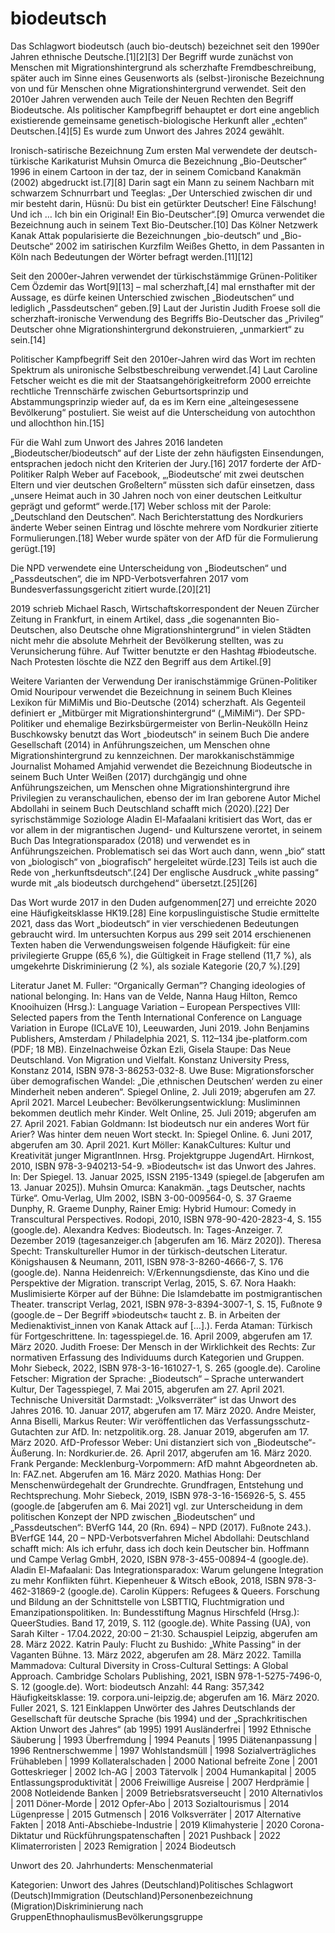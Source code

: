 # biodeutsch

Das Schlagwort biodeutsch (auch bio-deutsch) bezeichnet seit den 1990er Jahren ethnische Deutsche.[1][2][3] Der Begriff wurde zunächst von Menschen mit Migrationshintergrund als scherzhafte Fremdbeschreibung, später auch im Sinne eines Geusenworts als (selbst-)ironische Bezeichnung von und für Menschen ohne Migrationshintergrund verwendet. Seit den 2010er Jahren verwenden auch Teile der Neuen Rechten den Begriff Biodeutsche. Als politischer Kampfbegriff behauptet er dort eine angeblich existierende gemeinsame genetisch-biologische Herkunft aller „echten“ Deutschen.[4][5] Es wurde zum Unwort des Jahres 2024 gewählt.

Ironisch-satirische Bezeichnung
Zum ersten Mal verwendete der deutsch-türkische Karikaturist Muhsin Omurca die Bezeichnung „Bio-Deutscher“ 1996 in einem Cartoon in der taz, der in seinem Comicband Kanakmän (2002) abgedruckt ist.[7][8] Darin sagt ein Mann zu seinem Nachbarn mit schwarzem Schnurrbart und Teeglas: „Der Unterschied zwischen dir und mir besteht darin, Hüsnü: Du bist ein getürkter Deutscher! Eine Fälschung! Und ich … Ich bin ein Original! Ein Bio-Deutscher“.[9] Omurca verwendet die Bezeichnung auch in seinem Text Bio-Deutscher.[10] Das Kölner Netzwerk Kanak Attak popularisierte die Bezeichnungen „bio-deutsch“ und „Bio-Deutsche“ 2002 im satirischen Kurzfilm Weißes Ghetto, in dem Passanten in Köln nach Bedeutungen der Wörter befragt werden.[11][12]

Seit den 2000er-Jahren verwendet der türkischstämmige Grünen-Politiker Cem Özdemir das Wort[9][13] – mal scherzhaft,[4] mal ernsthafter mit der Aussage, es dürfe keinen Unterschied zwischen „Biodeutschen“ und lediglich „Passdeutschen“ geben.[9] Laut der Juristin Judith Froese soll die scherzhaft-ironische Verwendung des Begriffs Bio-Deutscher das „Privileg“ Deutscher ohne Migrationshintergrund dekonstruieren, „unmarkiert“ zu sein.[14]

Politischer Kampfbegriff
Seit den 2010er-Jahren wird das Wort im rechten Spektrum als unironische Selbstbeschreibung verwendet.[4] Laut Caroline Fetscher weicht es die mit der Staatsangehörigkeitreform 2000 erreichte rechtliche Trennschärfe zwischen Geburtsortsprinzip und Abstammungsprinzip wieder auf, da es im Kern eine „alteingesessene Bevölkerung“ postuliert. Sie weist auf die Unterscheidung von autochthon und allochthon hin.[15]

Für die Wahl zum Unwort des Jahres 2016 landeten „Biodeutscher/biodeutsch“ auf der Liste der zehn häufigsten Einsendungen, entsprachen jedoch nicht den Kriterien der Jury.[16] 2017 forderte der AfD-Politiker Ralph Weber auf Facebook, „‚Biodeutsche‘ mit zwei deutschen Eltern und vier deutschen Großeltern“ müssten sich dafür einsetzen, dass „unsere Heimat auch in 30 Jahren noch von einer deutschen Leitkultur geprägt und geformt“ werde.[17] Weber schloss mit der Parole: „Deutschland den Deutschen“. Nach Berichterstattung des Nordkuriers änderte Weber seinen Eintrag und löschte mehrere vom Nordkurier zitierte Formulierungen.[18] Weber wurde später von der AfD für die Formulierung gerügt.[19]

Die NPD verwendete eine Unterscheidung von „Biodeutschen“ und „Passdeutschen“, die im NPD-Verbotsverfahren 2017 vom Bundesverfassungsgericht zitiert wurde.[20][21]

2019 schrieb Michael Rasch, Wirtschaftskorrespondent der Neuen Zürcher Zeitung in Frankfurt, in einem Artikel, dass „die sogenannten Bio-Deutschen, also Deutsche ohne Migrationshintergrund“ in vielen Städten nicht mehr die absolute Mehrheit der Bevölkerung stellten, was zu Verunsicherung führe. Auf Twitter benutzte er den Hashtag #biodeutsche. Nach Protesten löschte die NZZ den Begriff aus dem Artikel.[9]

Weitere Varianten der Verwendung
Der iranischstämmige Grünen-Politiker Omid Nouripour verwendet die Bezeichnung in seinem Buch Kleines Lexikon für MiMiMis und Bio-Deutsche (2014) scherzhaft. Als Gegenteil definiert er „Mitbürger mit Migrationshintergrund“ („MiMiMi“). Der SPD-Politiker und ehemalige Bezirksbürgermeister von Berlin-Neukölln Heinz Buschkowsky benutzt das Wort „biodeutsch“ in seinem Buch Die andere Gesellschaft (2014) in Anführungszeichen, um Menschen ohne Migrationshintergrund zu kennzeichnen. Der marokkanischstämmige Journalist Mohamed Amjahid verwendet die Bezeichnung Biodeutsche in seinem Buch Unter Weißen (2017) durchgängig und ohne Anführungszeichen, um Menschen ohne Migrationshintergrund ihre Privilegien zu veranschaulichen, ebenso der im Iran geborene Autor Michel Abdollahi in seinem Buch Deutschland schafft mich (2020).[22] Der syrischstämmige Soziologe Aladin El-Mafaalani kritisiert das Wort, das er vor allem in der migrantischen Jugend- und Kulturszene verortet, in seinem Buch Das Integrationsparadox (2018) und verwendet es in Anführungszeichen. Problematisch sei das Wort auch dann, wenn „bio“ statt von „biologisch“ von „biografisch“ hergeleitet würde.[23] Teils ist auch die Rede von „herkunftsdeutsch“.[24] Der englische Ausdruck „white passing“ wurde mit „als biodeutsch durchgehend“ übersetzt.[25][26]

Das Wort wurde 2017 in den Duden aufgenommen[27] und erreichte 2020 eine Häufigkeitsklasse HK19.[28] Eine korpuslinguistische Studie ermittelte 2021, dass das Wort „biodeutsch“ in vier verschiedenen Bedeutungen gebraucht wird. Im untersuchten Korpus aus 299 seit 2014 erschienenen Texten haben die Verwendungsweisen folgende Häufigkeit: für eine privilegierte Gruppe (65,6 %), die Gültigkeit in Frage stellend (11,7 %), als umgekehrte Diskriminierung (2 %), als soziale Kategorie (20,7 %).[29]

Literatur
Janet M. Fuller: “Organically German”? Changing ideologies of national belonging. In: Hans van de Velde, Nanna Haug Hilton, Remco Knooihuizen (Hrsg.): Language Variation – European Perspectives VIII: Selected papers from the Tenth International Conference on Language Variation in Europe (ICLaVE 10), Leeuwarden, Juni 2019. John Benjamins Publishers, Amsterdam / Philadelphia 2021, S. 112–134 jbe-platform.com (PDF; 18 MB).
Einzelnachweise
Özkan Ezli, Gisela Staupe: Das Neue Deutschland. Von Migration und Vielfalt. Konstanz University Press, Konstanz 2014, ISBN 978-3-86253-032-8.
Uwe Buse: Migrationsforscher über demografischen Wandel: „Die ‚ethnischen Deutschen‘ werden zu einer Minderheit neben anderen“. Spiegel Online, 2. Juli 2019; abgerufen am 27. April 2021.
Marcel Leubecher: Bevölkerungsentwicklung: Musliminnen bekommen deutlich mehr Kinder. Welt Online, 25. Juli 2019; abgerufen am 27. April 2021.
Fabian Goldmann: Ist biodeutsch nur ein anderes Wort für Arier? Was hinter dem neuen Wort steckt. In: Spiegel Online. 6. Juni 2017, abgerufen am 30. April 2021.
Kurt Möller: KanakCultures: Kultur und Kreativität junger MigrantInnen. Hrsg. Projektgruppe JugendArt. Hirnkost, 2010, ISBN 978-3-940213-54-9.
»Biodeutsch« ist das Unwort des Jahres. In: Der Spiegel. 13. Januar 2025, ISSN 2195-1349 (spiegel.de [abgerufen am 13. Januar 2025]).
Muhsin Omurca: Kanakmän. „tags Deutscher, nachts Türke“. Omu-Verlag, Ulm 2002, ISBN 3-00-009564-0, S. 37
Graeme Dunphy, R. Graeme Dunphy, Rainer Emig: Hybrid Humour: Comedy in Transcultural Perspectives. Rodopi, 2010, ISBN 978-90-420-2823-4, S. 155 (google.de).
Alexandra Kedves: Biodeutsch. In: Tages-Anzeiger. 7. Dezember 2019 (tagesanzeiger.ch [abgerufen am 16. März 2020]).
Theresa Specht: Transkultureller Humor in der türkisch-deutschen Literatur. Königshausen & Neumann, 2011, ISBN 978-3-8260-4666-7, S. 176 (google.de).
Nanna Heidenreich: V/Erkennungsdienste, das Kino und die Perspektive der Migration. transcript Verlag, 2015, S. 67.
Nora Haakh: Muslimisierte Körper auf der Bühne: Die Islamdebatte im postmigrantischen Theater. transcript Verlag, 2021, ISBN 978-3-8394-3007-1, S. 15, Fußnote 9 (google.de – Der Begriff »biodeutsch« taucht z. B. in Arbeiten der Medienaktivist_innen von Kanak Attack auf […].).
Ferda Ataman: Türkisch für Fortgeschrittene. In: tagesspiegel.de. 16. April 2009, abgerufen am 17. März 2020.
Judith Froese: Der Mensch in der Wirklichkeit des Rechts: Zur normativen Erfassung des Individuums durch Kategorien und Gruppen. Mohr Siebeck, 2022, ISBN 978-3-16-161027-1, S. 265 (google.de).
Caroline Fetscher: Migration der Sprache: „Biodeutsch“ – Sprache unterwandert Kultur, Der Tagesspiegel, 7. Mai 2015, abgerufen am 27. April 2021.
Technische Universität Darmstadt: „Volksverräter“ ist das Unwort des Jahres 2016. 10. Januar 2017, abgerufen am 17. März 2020.
Andre Meister, Anna Biselli, Markus Reuter: Wir veröffentlichen das Verfassungsschutz-Gutachten zur AfD. In: netzpolitik.org. 28. Januar 2019, abgerufen am 17. März 2020.
AfD-Professor Weber: Uni distanziert sich von „Biodeutsche“-Äußerung. In: Nordkurier.de. 26. April 2017, abgerufen am 16. März 2020.
Frank Pergande: Mecklenburg-Vorpommern: AfD mahnt Abgeordneten ab. In: FAZ.net. Abgerufen am 16. März 2020.
Mathias Hong: Der Menschenwürdegehalt der Grundrechte. Grundfragen, Entstehung und Rechtsprechung. Mohr Siebeck, 2019, ISBN 978-3-16-156926-5, S. 455 (google.de [abgerufen am 6. Mai 2021] vgl. zur Unterscheidung in dem politischen Konzept der NPD zwischen „Biodeutschen“ und „Passdeutschen“: BVerfG 144, 20 (Rn. 694) – NPD (2017). Fußnote 243.).
BVerfGE 144, 20 – NPD-Verbotsverfahren
Michel Abdollahi: Deutschland schafft mich: Als ich erfuhr, dass ich doch kein Deutscher bin. Hoffmann und Campe Verlag GmbH, 2020, ISBN 978-3-455-00894-4 (google.de).
Aladin El-Mafaalani: Das Integrationsparadox: Warum gelungene Integration zu mehr Konflikten führt. Kiepenheuer & Witsch eBook, 2018, ISBN 978-3-462-31869-2 (google.de).
Carolin Küppers: Refugees & Queers. Forschung und Bildung an der Schnittstelle von LSBTTIQ, Fluchtmigration und Emanzipationspolitiken. In: Bundesstiftung Magnus Hirschfeld (Hrsg.): QueerStudies. Band 17, 2019, S. 112 (google.de).
White Passing (UA), von Sarah Kilter - 17.04.2022, 20:00 – 21:30. Schauspiel Leipzig, abgerufen am 28. März 2022.
Katrin Pauly: Flucht zu Bushido: „White Passing“ in der Vaganten Bühne. 13. März 2022, abgerufen am 28. März 2022.
Tamilla Mammadova: Cultural Diversity in Cross-Cultural Settings: A Global Approach. Cambridge Scholars Publishing, 2021, ISBN 978-1-5275-7496-0, S. 12 (google.de).
Wort: biodeutsch Anzahl: 44 Rang: 357,342 Häufigkeitsklasse: 19. corpora.uni-leipzig.de; abgerufen am 16. März 2020.
Fuller 2021, S. 121
Einklappen
Unwörter des Jahres Deutschlands der Gesellschaft für deutsche Sprache (bis 1994) und der „Sprachkritischen Aktion Unwort des Jahres“ (ab 1995)
1991 Ausländerfrei | 1992 Ethnische Säuberung | 1993 Überfremdung | 1994 Peanuts | 1995 Diätenanpassung | 1996 Rentnerschwemme | 1997 Wohlstandsmüll | 1998 Sozialverträgliches Frühableben | 1999 Kollateralschaden | 2000 National befreite Zone | 2001 Gotteskrieger | 2002 Ich-AG | 2003 Tätervolk | 2004 Humankapital | 2005 Entlassungsproduktivität | 2006 Freiwillige Ausreise | 2007 Herdprämie | 2008 Notleidende Banken | 2009 Betriebsratsverseucht | 2010 Alternativlos | 2011 Döner-Morde | 2012 Opfer-Abo | 2013 Sozialtourismus | 2014 Lügenpresse | 2015 Gutmensch | 2016 Volksverräter | 2017 Alternative Fakten | 2018 Anti-Abschiebe-Industrie | 2019 Klimahysterie | 2020 Corona-Diktatur und Rückführungspatenschaften | 2021 Pushback | 2022 Klimaterroristen | 2023 Remigration | 2024 Biodeutsch

Unwort des 20. Jahrhunderts: Menschenmaterial

Kategorien: Unwort des Jahres (Deutschland)Politisches Schlagwort (Deutsch)Immigration (Deutschland)Personenbezeichnung (Migration)Diskriminierung nach GruppenEthnophaulismusBevölkerungsgruppe
